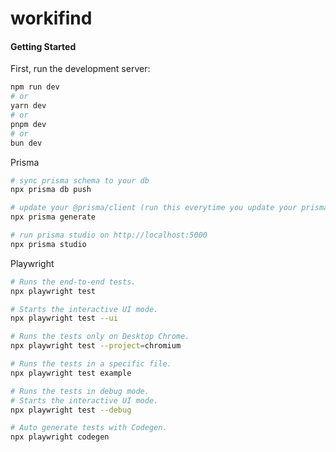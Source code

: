 # workifind

#### Getting Started

First, run the development server:

```bash
npm run dev
# or
yarn dev
# or
pnpm dev
# or
bun dev
```

Prisma

```bash
# sync prisma schema to your db
npx prisma db push

# update your @prisma/client (run this everytime you update your prisma schema)
npx prisma generate

# run prisma studio on http://localhost:5000
npx prisma studio
```

Playwright

```bash
# Runs the end-to-end tests.
npx playwright test

# Starts the interactive UI mode.
npx playwright test --ui

# Runs the tests only on Desktop Chrome.
npx playwright test --project=chromium

# Runs the tests in a specific file.
npx playwright test example

# Runs the tests in debug mode.
# Starts the interactive UI mode.
npx playwright test --debug

# Auto generate tests with Codegen.
npx playwright codegen
```
